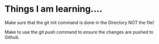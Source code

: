 # Things I am learning....

Make sure that the git init command is done in the Directory NOT the file!

Make to use the git push command to ensure the changes are pushed to Github.

